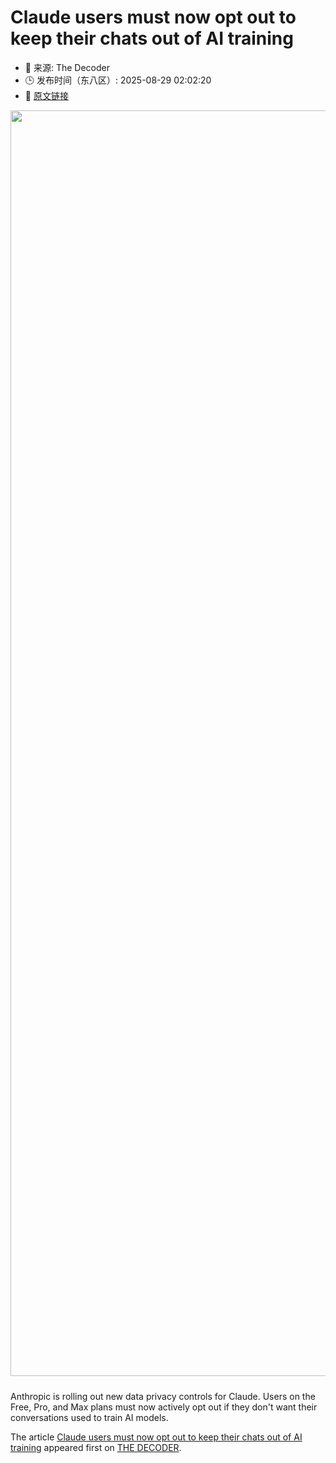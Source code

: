 # Claude users must now opt out to keep their chats out of AI training
- 📅 来源: The Decoder
- 🕒 发布时间（东八区）: 2025-08-29 02:02:20
- 🔗 [原文链接](https://the-decoder.com/claude-users-must-now-opt-out-to-keep-their-chats-out-of-ai-training/)

<p><img alt="" class="attachment-full size-full wp-post-image" height="1112" src="https://the-decoder.com/wp-content/uploads/2025/08/claude_user_data-1.png" style="height: auto; margin-bottom: 10px;" width="2025" /></p>
<p>        Anthropic is rolling out new data privacy controls for Claude. Users on the Free, Pro, and Max plans must now actively opt out if they don't want their conversations used to train AI models.</p>
<p>The article <a href="https://the-decoder.com/claude-users-must-now-opt-out-to-keep-their-chats-out-of-ai-training/">Claude users must now opt out to keep their chats out of AI training</a> appeared first on <a href="https://the-decoder.com">THE DECODER</a>.</p>